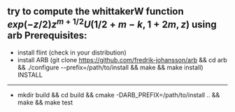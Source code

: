 try to compute the whittakerW function $exp(-z/2) z^{m+1/2} U(1/2+m -k, 1+2m, z)$ using arb
Prerequisites:
--------------
 - install flint (check in your distribution)
 - install ARB (git clone https://github.com/fredrik-johansson/arb && cd arb && ./configure --prefix=/path/to/install && make && make install)
INSTALL
-------
 - mkdir build && cd build && cmake -DARB_PREFIX=/path/to/install .. && make && make test
